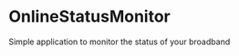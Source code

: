 OnlineStatusMonitor
===================

Simple application to monitor the status of your broadband
